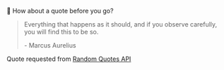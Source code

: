 📣 How about a quote before you go?

> Everything that happens as it should, and if you observe carefully, you will find this to be so.
>
> <p>- Marcus Aurelius</p>

Quote requested from [Random Quotes API](https://github.com/lukePeavey/quotable)
